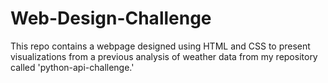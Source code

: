 # Web-Design-Challenge
This repo contains a webpage designed using HTML and CSS to present visualizations from a previous analysis of weather data from my repository called 'python-api-challenge.'
